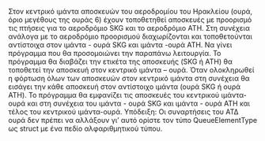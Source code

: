 Στον κεντρικό ιμάντα αποσκευών του αεροδρομίου του Ηρακλείου (ουρά, όριο μεγέθους της ουράς 6) έχουν
τοποθετηθεί αποσκευές με προορισμό τις πτήσεις για το αεροδρόμιο SKG και το αεροδρόμιο ATH. 
Στη συνέχεια ανάλογα με το αεροδρόμιο προορισμού διαχωρίζονται και τοποθετούνται αντίστοιχα στον ιμάντα - ουρά SKG και
ιμάντα -ουρά ATH. 
Να γίνει πρόγραμμα που θα προσομοιώνει την παραπάνω λειτουργία. 
Το πρόγραμμα θα διαβάζει την ετικέτα της αποσκευής (SKG ή ATH) θα τοποθετεί την αποσκευή στον κεντρικό ιμάντα – ουρά. Όταν
ολοκληρωθεί η φόρτωση όλων των αποσκευών στον κεντρικό ιμάντα στη συνέχεια θα εισάγει την κάθε
αποσκευή στον αντίστοιχο ιμάντα (ουρά SKG ή ουρά ATH). Το πρόγραμμα θα εμφανίζει τις αποσκευές του
κεντρικού ιμάντα-ουρά και στη συνέχεια του ιμάντα - ουρά SKG και ιμάντα - ουρά ATH και τέλος του κεντρικού
ιμάντα-ουρά.
Υπόδειξη: Οι συναρτήσεις του ΑΤΔ ουρά δεν πρέπει να αλλάξουν γι’ αυτό ορίστε τον τύπο QueueElementType ως
struct με ένα πεδίο αλφαριθμητικού τύπου.
